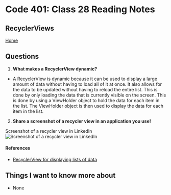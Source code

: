 # Code 401: Class 28 Reading Notes

## RecyclerViews

[Home](https://mtorres6739.github.io/reading-notes/)

## Questions

1. **What makes a RecyclerView dynamic?**

- A RecyclerView is dynamic because it can be used to display a large amount of data without having to load all of it at once. It also allows for the data to be updated without having to reload the entire list. This is done by only loading the data that is currently visible on the screen. This is done by using a ViewHolder object to hold the data for each item in the list. The ViewHolder object is then used to display the data for each item in the list.

2. **Share a screenshot of a recycler view in an application you use!**

Screenshot of a recycler view in LinkedIn
![Screenshot of a recycler view in LinkedIn](/img/recycleView.png)

#### References

- [RecyclerView for displaying lists of data](https://developer.android.com/guide/topics/ui/layout/recyclerview#java)

## Things I want to know more about

- None
